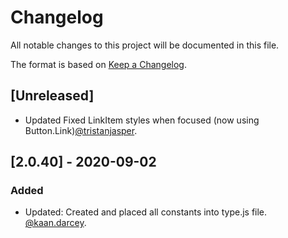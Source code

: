 # Changelog

All notable changes to this project will be documented in this file.

The format is based on [Keep a Changelog](https://keepachangelog.com/en/1.0.0/).

## [Unreleased]

- Updated Fixed LinkItem styles when focused (now using Button.Link)[@tristanjasper](https://github.com/tristanjasper).

## [2.0.40] - 2020-09-02

### Added

- Updated: Created and placed all constants into type.js file. [@kaan.darcey](https://github.com/KDarcey).
